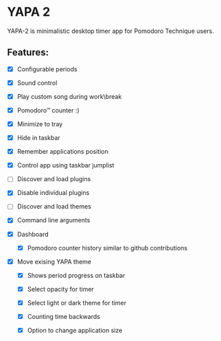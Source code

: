 YAPA 2
====

YAPA-2 is minimalistic desktop timer app for Pomodoro Technique users. 

Features:
---------

- [x] Configurable periods
- [x] Sound control
- [x] Play custom song during work\break
- [x] Pomodoro™ counter :)
- [x] Minimize to tray
- [x] Hide in taskbar
- [x] Remember applications position
- [x] Control app using taskbar jumplist
- [ ] Discover and load plugins
- [x] Disable individual plugins
- [ ] Discover and load themes
- [x] Command line arguments

- [x] Dashboard
  - [x] Pomodoro counter history similar to github contributions

- [x] Move exising YAPA theme
  - [x] Shows period progress on taskbar
  - [x] Select opacity for timer
  - [x] Select light or dark theme for timer
  - [x] Counting time backwards
  - [x] Option to change application size

